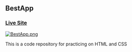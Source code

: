 ## BestApp

### [Live Site](https://majidalilouch.github.io/BestApp)

[![BestApp.png](https://i.postimg.cc/rFNBt1Lr/BestApp.png)](https://postimg.cc/hfhyk7vD)

This is a code repository for practicing on HTML and CSS
